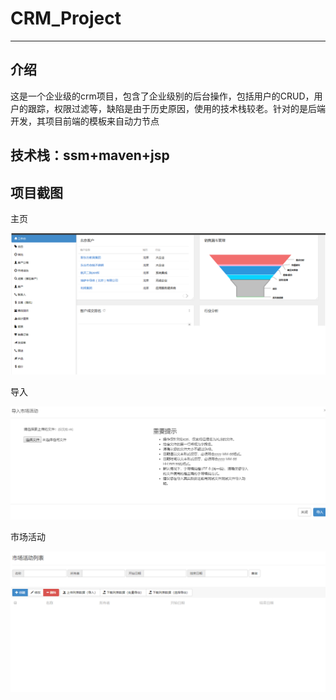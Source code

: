 
# CRM_Project

------------------------

## 介绍

这是一个企业级的crm项目，包含了企业级别的后台操作，包括用户的CRUD，用户的跟踪，权限过滤等，缺陷是由于历史原因，使用的技术栈较老。针对的是后端开发，其项目前端的模板来自动力节点

## 技术栈：ssm+maven+jsp

## 项目截图

主页
<br>
<div align=center><img src="https://github.com/nacey5/crm_project/blob/master/AllFalsh/CRM_Index.png"></div>

导入
<br>
<div align=center><img src="https://github.com/nacey5/crm_project/blob/master/AllFalsh/CRM_Import.png"></div>

市场活动
<br>
<div align=center><img src="https://github.com/nacey5/crm_project/blob/master/AllFalsh/CRM_Act.png"></div>

